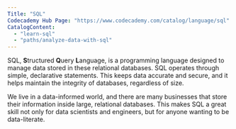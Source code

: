 ```yaml
---
Title: "SQL"
Codecademy Hub Page: "https://www.codecademy.com/catalog/language/sql"
CatalogContent:
  - "learn-sql"
  - "paths/analyze-data-with-sql"
---
```


SQL, **S**tructured **Q**uery **L**anguage, is a programming language designed to manage data stored in these relational databases. SQL operates through simple, declarative statements. This keeps data accurate and secure, and it helps maintain the integrity of databases, regardless of size.

We live in a data-informed world, and there are many businesses that store their information inside large, relational databases. This makes SQL a great skill not only for data scientists and engineers, but for anyone wanting to be data-literate.
